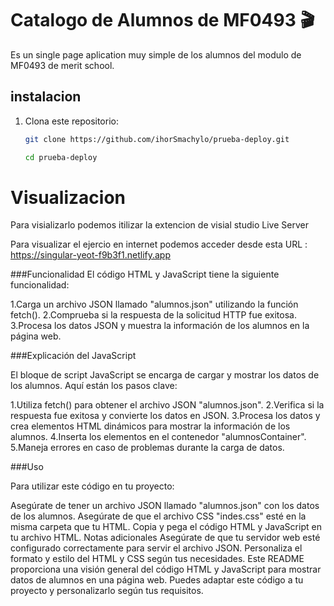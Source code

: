 # Catalogo de Alumnos de MF0493 🎬

Es un single page aplication muy simple de los alumnos del modulo de MF0493 de merit school.

## instalacion 

1. Clona este repositorio:

   ```bash
   git clone https://github.com/ihorSmachylo/prueba-deploy.git
   ```
    ```bash
   cd prueba-deploy
   ```


# Visualizacion  

 Para visializarlo podemos itilizar la extencion de visial studio Live Server

Para visualizar el ejercio en internet podemos  acceder desde esta URL : 
https://singular-yeot-f9b3f1.netlify.app

###Funcionalidad
El código HTML y JavaScript tiene la siguiente funcionalidad:

1.Carga un archivo JSON llamado "alumnos.json" utilizando la función fetch().
2.Comprueba si la respuesta de la solicitud HTTP fue exitosa.
3.Procesa los datos JSON y muestra la información de los alumnos en la página web.

###Explicación del JavaScript

El bloque de script JavaScript se encarga de cargar y mostrar los datos de los alumnos. Aquí están los pasos clave:

1.Utiliza fetch() para obtener el archivo JSON "alumnos.json".
2.Verifica si la respuesta fue exitosa y convierte los datos en JSON.
3.Procesa los datos y crea elementos HTML dinámicos para mostrar la información de los alumnos.
4.Inserta los elementos en el contenedor "alumnosContainer".
5.Maneja errores en caso de problemas durante la carga de datos.


###Uso

Para utilizar este código en tu proyecto:

Asegúrate de tener un archivo JSON llamado "alumnos.json" con los datos de los alumnos.
Asegúrate de que el archivo CSS "indes.css" esté en la misma carpeta que tu HTML.
Copia y pega el código HTML y JavaScript en tu archivo HTML.
Notas adicionales
Asegúrate de que tu servidor web esté configurado correctamente para servir el archivo JSON.
Personaliza el formato y estilo del HTML y CSS según tus necesidades.
Este README proporciona una visión general del código HTML y JavaScript para mostrar datos de alumnos en una página web. Puedes adaptar este código a tu proyecto y personalizarlo según tus requisitos.